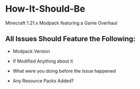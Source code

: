 # How-It-Should-Be

Minecraft 1.21.x Modpack featuring a Game Overhaul


## All Issues Should Feature the Following:

- Modpack Version

- If Modified Anything about it

- What were you doing before the Issue happened

- Any Resource Packs Added?
